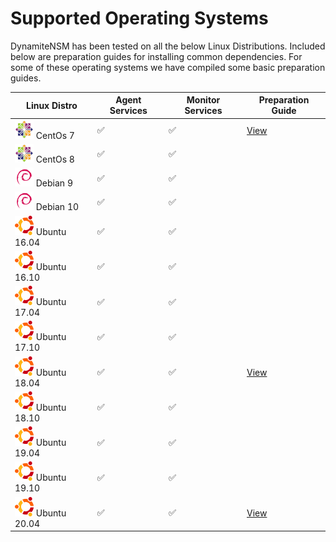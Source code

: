 # Supported Operating Systems

DynamiteNSM has been tested on all the below Linux Distributions. Included below are preparation guides for installing 
common dependencies. For some of these operating systems we have compiled some basic preparation guides.



| **Linux Distro**                                                           | **Agent Services** | **Monitor Services** | **Preparation Guide**                                      |
|----------------------------------------------------------------------------|--------------------|----------------------|------------------------------------------------------|
| ![centos-logo](../data/img/operating_system_icons/centos.png) CentOs 7     | ✅                  | ✅                    | [View](../../requirements/os_setup_guides/01_centos7)    |
| ![centos-logo](../data/img/operating_system_icons/centos.png) CentOs 8     | ✅                  | ✅                    |                                                     |
| ![debian-logo](../data/img/operating_system_icons/debian.png) Debian 9     | ✅                  | ✅                    |                                                     |
| ![debian-logo](../data/img/operating_system_icons/debian.png) Debian 10    | ✅                  | ✅                    |                                                     |
| ![ubuntu-logo](../data/img/operating_system_icons/ubuntu.png) Ubuntu 16.04 | ✅                  | ✅                    |                                                     |
| ![ubuntu-logo](../data/img/operating_system_icons/ubuntu.png) Ubuntu 16.10 | ✅                  | ✅                    |                                                     |
| ![ubuntu-logo](../data/img/operating_system_icons/ubuntu.png) Ubuntu 17.04 | ✅                  | ✅                    |                                                     |
| ![ubuntu-logo](../data/img/operating_system_icons/ubuntu.png) Ubuntu 17.10 | ✅                  | ✅                    |                                                     |
| ![ubuntu-logo](../data/img/operating_system_icons/ubuntu.png) Ubuntu 18.04 | ✅                  | ✅                    | [View](../../requirements/os_setup_guides/09_ubuntu1804)                                                    |
| ![ubuntu-logo](../data/img/operating_system_icons/ubuntu.png) Ubuntu 18.10 | ✅                  | ✅                    |                                                     |
| ![ubuntu-logo](../data/img/operating_system_icons/ubuntu.png) Ubuntu 19.04 | ✅                  | ✅                    |                                                     |
| ![ubuntu-logo](../data/img/operating_system_icons/ubuntu.png) Ubuntu 19.10 | ✅                  | ✅                    |                                                     |
| ![ubuntu-logo](../data/img/operating_system_icons/ubuntu.png) Ubuntu 20.04 | ✅                  | ✅                    | [View](../../requirements/os_setup_guides/13_ubuntu2004) |